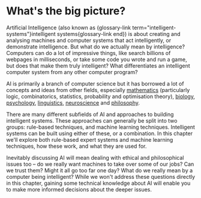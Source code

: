 # What's the big picture?

Artificial Intelligence (also known as {glossary-link term="intelligent-systems"}intelligent systems{glossary-link end}) is about creating and analysing machines and computer systems that act intelligently, or demonstrate intelligence.
But what do we actually mean by intelligence?
Computers can do a lot of impressive things, like search billions of webpages in milliseconds, or take some code you wrote and run a game, but does that make them truly intelligent?
What differentiates an intelligent computer system from any other computer program?

<!-- In the field of AI, an agent is generally considered to be intelligent if it:

- mimics elements of human intelligence, such as problem solving and learning, or
- can interpret external data, and take actions which then move it towards a particular goal, or
- has the ability to learn from data, and then make predictions and decisions. -->

<!-- Need a picture or something to break stuff up here -->  <!-- Add dropdown about agents? -->

AI is primarily a branch of computer science but it has borrowed a lot of concepts and ideas from other fields, especially [mathematics](https://en.wikipedia.org/wiki/Mathematics) (particularly logic, combinatorics, statistics, probability and optimisation theory), [biology](https://en.wikipedia.org/wiki/Biology), [psychology](https://en.wikipedia.org/wiki/Psychology), [linguistics](https://en.wikipedia.org/wiki/Linguistics), [neuroscience](https://en.wikipedia.org/wiki/Neuroscience) and [philosophy](https://en.wikipedia.org/wiki/Philosophy).

There are many different subfields of AI and approaches to building intelligent systems. These approaches can generally be split into two groups: rule-based techniques, and machine learning techniques.
Intelligent systems can be built using either of these, or a combination.
In this chapter we'll explore both rule-based expert systems and machine learning techniques, how these work, and what they are used for.

Inevitably discussing AI will mean dealing with ethical and philosophical issues too &ndash; do we really want machines to take over some of our jobs?
Can we trust them?
Might it all go too far one day?
What do we really mean by a computer being intelligent?
While we won't address these questions directly in this chapter, gaining some technical knowledge about AI will enable you to make more informed decisions about the deeper issues.
